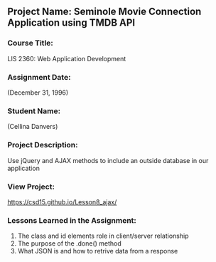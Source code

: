 ## Project Name:  Seminole Movie Connection Application using TMDB API

### Course Title:
LIS 2360:  Web Application Development

### Assignment Date:  
(December 31, 1996)

### Student Name:  
(Cellina Danvers)

### Project Description:
Use jQuery and AJAX methods to include an outside database in our application

### View Project:
https://csd15.github.io/Lesson8_ajax/

### Lessons Learned in the Assignment:
1. The class and id elements role in client/server relationship
2. The purpose of the .done() method
3. What JSON is and how to retrive data from a response
